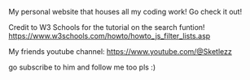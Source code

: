 My personal website that houses all my coding work! Go check it out!

Credit to W3 Schools for the tutorial on the search funtion!
https://www.w3schools.com/howto/howto_js_filter_lists.asp

My friends youtube channel: https://www.youtube.com/@Sketlezz

go subscribe to him and follow me too pls :)

